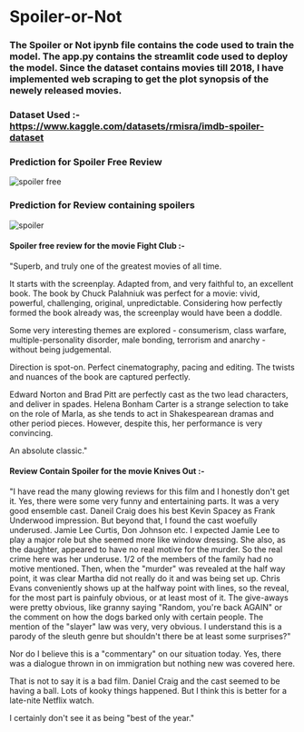 # Spoiler-or-Not

### The Spoiler or Not ipynb file contains the code used to train the model. The app.py contains the streamlit code used to deploy the model. Since the dataset contains movies till 2018, I have implemented  web scraping to get the plot synopsis of the newely released movies.

### Dataset Used :- https://www.kaggle.com/datasets/rmisra/imdb-spoiler-dataset

### Prediction for Spoiler Free Review
![spoiler free](https://github.com/AkhileshKolambekar/Spoiler-or-Not/assets/86556963/88e56181-07fb-4ceb-a050-bacb657ffde2)

### Prediction for Review containing spoilers
![spoiler](https://github.com/AkhileshKolambekar/Spoiler-or-Not/assets/86556963/96c5e790-a31f-434a-af2f-aff7e53040c8)


#### Spoiler free review for the movie Fight Club :-
"Superb, and truly one of the greatest movies of all time.

It starts with the screenplay. Adapted from, and very faithful to, an excellent book. The book by Chuck Palahniuk was perfect for a movie: vivid, powerful, challenging, original, unpredictable. Considering how perfectly formed the book already was, the screenplay would have been a doddle.

Some very interesting themes are explored - consumerism, class warfare, multiple-personality disorder, male bonding, terrorism and anarchy - without being judgemental.

Direction is spot-on. Perfect cinematography, pacing and editing. The twists and nuances of the book are captured perfectly.

Edward Norton and Brad Pitt are perfectly cast as the two lead characters, and deliver in spades. Helena Bonham Carter is a strange selection to take on the role of Marla, as she tends to act in Shakespearean dramas and other period pieces. However, despite this, her performance is very convincing.

An absolute classic."

#### Review Contain Spoiler for the movie Knives Out :-

"I have read the many glowing reviews for this film and I honestly don't get it. Yes, there were some very funny and entertaining parts. It was a very good ensemble cast. Daneil Craig does his best Kevin Spacey as Frank Underwood impression. But beyond that, I found the cast woefully underused. Jamie Lee Curtis, Don Johnson etc. I expected Jamie Lee to play a major role but she seemed more like window dressing. She also, as the daughter, appeared to have no real motive for the murder. So the real crime here was her underuse. 1/2 of the members of the family had no motive mentioned. Then, when the "murder" was revealed at the half way point, it was clear Martha did not really do it and was being set up. Chris Evans conveniently shows up at the halfway point with lines, so the reveal, for the most part is painfuly obvious, or at least most of it. The give-aways were pretty obvious, like granny saying "Random, you're back AGAIN" or the comment on how the dogs barked only with certain people. The mention of the "slayer" law was very, very obvious. I understand this is a parody of the sleuth genre but shouldn't there be at least some surprises?"

Nor do I believe this is a "commentary" on our situation today. Yes, there was a dialogue thrown in on immigration but nothing new was covered here.

That is not to say it is a bad film. Daniel Craig and the cast seemed to be having a ball. Lots of kooky things happened. But I think this is better for a late-nite Netflix watch.

I certainly don't see it as being "best of the year."
